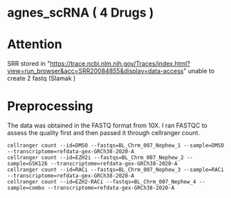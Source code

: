 # agnes_scRNA  (  4 Drugs )  
# Attention 
SRR stored in "https://trace.ncbi.nlm.nih.gov/Traces/index.html?view=run_browser&acc=SRR20084855&display=data-access" unable to create 2 fastq (SIamak )
# Preprocessing
The data was obtained in the FASTQ format from 10X. I ran FASTQC to assess the quality first and then passed it through cellranger count. 

```{bash} 
cellranger count --id=DMSO --fastqs=BL_Chrm_007_Nephew_1 --sample=DMSO --transcriptome=refdata-gex-GRCh38-2020-A
cellranger count --id=EZH2i --fastqs=BL_Chrm_007_Nephew_2 --sample=GSK126 --transcriptome=refdata-gex-GRCh38-2020-A
cellranger count --id=RACi --fastqs=BL_Chrm_007_Nephew_3 --sample=RACi --transcriptome=refdata-gex-GRCh38-2020-A
cellranger count --id=EZH2-RACi --fastqs=BL_Chrm_007_Nephew_4 --sample=combo --transcriptome=refdata-gex-GRCh38-2020-A
```
